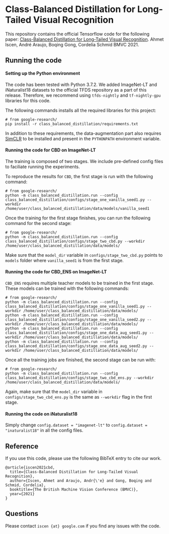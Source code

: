 # Class-Balanced Distillation for Long-Tailed Visual Recognition

This repository contains the official Tensorflow code for the following paper:
[Class-Balanced Distillation for Long-Tailed Visual Recognition](https://arxiv.org/abs/2104.05279).
Ahmet Iscen, André Araujo, Boqing Gong, Cordelia Schmid
BMVC 2021.

## Running the code

#### Setting up the Python environment

The code has been tested with Python 3.7.2. We added ImageNet-LT and iNaturalist18 datasets to the official TFDS repository as a part of this release. Therefore, we recommend using `tfds-nightly` and `tf-nightly-gpu` libraries for this code.

The following commands installs all the required libraries for this project:
```
# from google-research/
pip install -r class_balanced_distillation/requirements.txt
```

In addition to these requirements, the data-augmentation part also requires
[SimCLR](https://github.com/google-research/simclr)
to be installed and present in the `PYTHONPATH` environment variable.


#### Running the code for CBD on ImageNet-LT

The training is composed of two stages. We include pre-defined config files to faciliate running the experiments. 

To reproduce the results for `CBD`, the first stage is run with the following command:

```
# from google-research/
python -m class_balanced_distillation.run --config class_balanced_distillation/configs/stage_one_vanilla_seed1.py --workdir /home/user/class_balanced_distillation/data/models/vanilla_seed1
```

Once the training for the first stage finishes, you can run the following command for the second stage:

```
# from google-research/
python -m class_balanced_distillation.run --config class_balanced_distillation/configs/stage_two_cbd.py --workdir /home/user/class_balanced_distillation/data/models/
```

Make sure that the `model_dir` variable in `configs/stage_two_cbd.py` points to `models` folder where `vanilla_seed1` is from the first stage.


#### Running the code for CBD_ENS on ImageNet-LT

`CBD_ENS` requires multiple teacher models to be trained in the first stage. These models can be trained with the following commands:

```
# from google-research/
python -m class_balanced_distillation.run --config class_balanced_distillation/configs/stage_one_vanilla_seed1.py --workdir /home/user/class_balanced_distillation/data/models/
python -m class_balanced_distillation.run --config class_balanced_distillation/configs/stage_one_vanilla_seed2.py --workdir /home/user/class_balanced_distillation/data/models/
python -m class_balanced_distillation.run --config class_balanced_distillation/configs/stage_one_data_aug_seed1.py --workdir /home/user/class_balanced_distillation/data/models/
python -m class_balanced_distillation.run --config class_balanced_distillation/configs/stage_one_data_aug_seed2.py --workdir /home/user/class_balanced_distillation/data/models/

```

Once all the training jobs are finished, the second stage can be run with:


```
# from google-research/
python -m class_balanced_distillation.run --config class_balanced_distillation/configs/stage_two_cbd_ens.py --workdir /home/user/class_balanced_distillation/data/models/
```

Again, make sure that the `model_dir` variable in `configs/stage_two_cbd_ens.py` is the same as `--workdir` flag in the first stage.


#### Running the code on iNaturalist18

Simply change `config.dataset = "imagenet-lt"` to `config.dataset = "inaturalist18"` in all the config files.




## Reference

If you use this code, please use the following BibTeX entry to cite our work.

```
@article{iscen2021cbd,
  title={Class-Balanced Distillation for Long-Tailed Visual Recognition},
  author={Iscen, Ahmet and Araujo, Andr{\'e} and Gong, Boqing and Schmid, Cordelia},
  booktitle={The British Machine Vision Conference (BMVC)},
  year={2021}
}
```


## Questions

Please contact `iscen {at} google.com` if you find any issues with the code.
